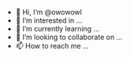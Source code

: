 - 👋 Hi, I’m @owowowl
- 👀 I’m interested in ...
- 🌱 I’m currently learning ...
- 💞️ I’m looking to collaborate on ...
- 📫 How to reach me ...

<!---
owowowl/owowowl is a ✨ special ✨ repository because its `README.md` (this file) appears on your GitHub profile.
You can click the Preview link to take a look at your changes.
--->

